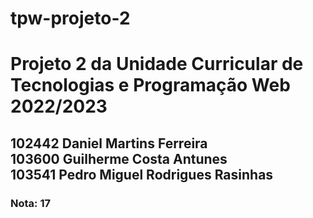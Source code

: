 # tpw-projeto-2
<h1>Projeto 2 da Unidade Curricular de Tecnologias e Programação Web 2022/2023</h1>
<h2>102442 Daniel Martins Ferreira<br>
103600 Guilherme Costa Antunes<br>
103541 Pedro Miguel Rodrigues Rasinhas</h2>
<h3>Nota: 17</h3>
